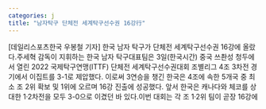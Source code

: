 ```yaml
---
categories: j
title: "남자탁구 단체전 세계탁구선수권 16강行"
---
```

[데일리스포츠한국 우봉철 기자] 한국 남자 탁구가 단체전 세계탁구선수권 16강에 올랐다.주세혁 감독이 지휘하는 한국 남자 탁구대표팀은 3일(한국시간) 중국 쓰촨성 청두에서 열린 2022 국제탁구연맹(ITTF) 단체전 세계탁구선수권대회 조별리그 4조 3차전 경기에서 이집트를 3-1로 제압했다. 이로써 3연승을 챙긴 한국은 4조에 속한 5개국 중 최소 조 2위 확보 및 1위에 오르며 16강 진출에 성공했다. 앞서 한국은 캐나다와 체코를 상대한 1·2차전을 모두 3-0으로 이겼던 바 있다.이번 대회는 각 조 1·2위 팀이 곧장 16강에